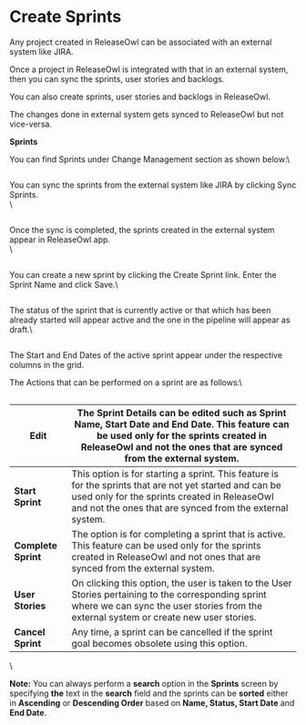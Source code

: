 # Create Sprints

Any project created in ReleaseOwl can be associated with an external system like JIRA.

Once a project in ReleaseOwl is integrated with that in an external system, then you can sync the sprints, user stories and backlogs.

You can also create sprints, user stories and backlogs in ReleaseOwl.

The changes done in external system gets synced to ReleaseOwl but not vice-versa.

**Sprints**

You can find Sprints under Change Management section as shown below:\


<figure><img src="https://www.docs.releaseowl.com/assets/img/create-sprints-1.jpg" alt=""><figcaption></figcaption></figure>

You can sync the sprints from the external system like JIRA by clicking Sync Sprints.\
\


<figure><img src="https://www.docs.releaseowl.com/assets/img/create-sprints-2.jpg" alt=""><figcaption></figcaption></figure>

Once the sync is completed, the sprints created in the external system appear in ReleaseOwl app.\
\


<figure><img src="https://www.docs.releaseowl.com/assets/img/create-sprints-3.jpg" alt=""><figcaption></figcaption></figure>

You can create a new sprint by clicking the Create Sprint link. Enter the Sprint Name and click Save.\


<figure><img src="https://www.docs.releaseowl.com/assets/img/create-sprints-4.jpg" alt=""><figcaption></figcaption></figure>

The status of the sprint that is currently active or that which has been already started will appear active and the one in the pipeline will appear as draft.\


<figure><img src="https://www.docs.releaseowl.com/assets/img/create-sprints-5.jpg" alt=""><figcaption></figcaption></figure>

The Start and End Dates of the active sprint appear under the respective columns in the grid.

The Actions that can be performed on a sprint are as follows:\


<figure><img src="https://www.docs.releaseowl.com/assets/img/create-sprints-6.jpg" alt=""><figcaption></figcaption></figure>

| **Edit**            | The Sprint Details can be edited such as Sprint Name, Start Date and End Date. This feature can be used only for the sprints created in ReleaseOwl and not the ones that are synced from the external system.        |
| ------------------- | -------------------------------------------------------------------------------------------------------------------------------------------------------------------------------------------------------------------- |
| **Start Sprint**    | This option is for starting a sprint. This feature is for the sprints that are not yet started and can be used only for the sprints created in ReleaseOwl and not the ones that are synced from the external system. |
| **Complete Sprint** | The option is for completing a sprint that is active. This feature can be used only for the sprints created in ReleaseOwl and not ones that are synced from the external system.                                     |
| **User Stories**    | On clicking this option, the user is taken to the User Stories pertaining to the corresponding sprint where we can sync the user stories from the external system or create new user stories.                        |
| **Cancel Sprint**   | Any time, a sprint can be cancelled if the sprint goal becomes obsolete using this option.                                                                                                                           |

\


**Note:** You can always perform a **search** option in the **Sprints** screen by specifying **the** text in the **search** field and the sprints can be **sorted** either in **Ascending** or **Descending Order** based on **Name, Status, Start Date** and **End Date**.

<figure><img src="https://www.docs.releaseowl.com/assets/img/create-sprints-7.jpg" alt=""><figcaption></figcaption></figure>
